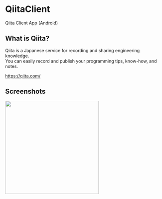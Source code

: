 # QiitaClient
Qiita Client App (Android)

## What is Qiita?
Qiita is a Japanese service for recording and sharing engineering knowledge.   
You can easily record and publish your programming tips, know-how, and notes.

https://qiita.com/

## Screenshots
<img src="https://user-images.githubusercontent.com/16067422/195085418-b468332b-8397-4227-ba9d-9f518b52b3c1.png" width="300"/> 
